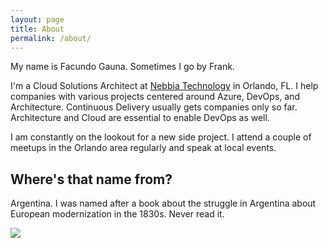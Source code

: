 ```yaml
---
layout: page
title: About
permalink: /about/
---
```


My name is Facundo Gauna. Sometimes I go by Frank. 

I'm a Cloud Solutions Architect at [Nebbia Technology](http://nebbiatech.com) in Orlando, FL. I help companies with various projects centered around Azure, DevOps, and Architecture. Continuous Delivery usually gets companies only so far. Architecture and Cloud are essential to enable DevOps as well. 

I am constantly on the lookout for a new side project. I attend a couple of meetups in the Orlando area regularly and speak at local events.

## Where's that name from?

Argentina. I was named after a book about the struggle in Argentina about European modernization in the 1830s. Never read it.

![]({{site.baseurl}}/assets/images/facundo.jpg)


